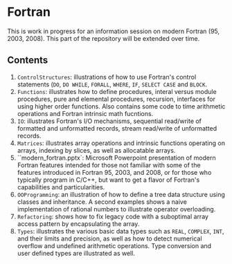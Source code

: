 Fortran
=======

This is work in progress for an information session on modern Fortran
(95, 2003, 2008).  This part of the repository will be extended over time.

Contents
--------
1. `ControlStructures`: illustrations of how to use Fortran's control
    statements (`DO`, `DO WHILE`, `FORALL`, `WHERE`, `IF`, `SELECT CASE` and
    `BLOCK`.
1. `Functions`: illustrates how to define procedures, interal versus
    module procedures, pure and elemental procedures, recursion,
    interfaces for using higher order functions.  Also contains some
    code to time arithmetic operations and Fortran intrinsic math
    fucntions.
1. `IO`: illustrates Fortran's I/O mechanisms, sequential read/write of
    formatted and unformatted records, stream read/write of unformatted
    records.
1. `Matrices`: illustrates array operations and intrinsic functions
    operating on arrays, indexing by slices,  as well as allocatable arrays.
1. ``modern_fortran.pptx`: Microsoft Powerpoint presentation of modern
    Fortran features intended for those not familiar with some of the
    features introduced in Fortran 95, 2003, and 2008, or for those who
    typically program in C/C++, but want to get a flavor of Fortran's
    capabilities and particularities.
1. `OOProgramming`: an illustration of how to define a tree data structure
    using classes and inheritance.  A second examples shows a naive
    implementation of rational numbers to illustrate operator overloading.
1. `Refactoring`: shows how to fix legacy code with a suboptimal array
    access pattern by encapsulating the array.
1. `Types`: illustrates the various basic data types such as `REAL`,
    `COMPLEX`, `INT`, and their limits and precision, as well as how
    to detect numerical overflow and undefined arithmetic operations.
    Type conversion and user defined types are illustrated as well.
